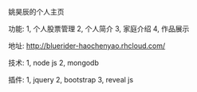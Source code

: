 姚昊辰的个人主页

功能:
1, 个人股票管理
2, 个人简介
3, 家庭介绍
4, 作品展示

地址: http://bluerider-haochenyao.rhcloud.com/

技术:
1, node js
2, mongodb

插件:
1, jquery
2, bootstrap
3, reveal js
